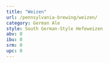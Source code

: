 ```yaml
---
title: "Weizen"
url: /pennsylvania-brewing/weizen/
category: German Ale
style: South German-Style Hefeweizen
abv: 0
ibu: 0
srm: 0
upc: 0
---
```


